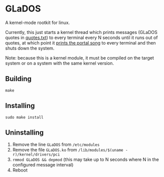 # GLaDOS

A kernel-mode rootkit for linux. 

Currently, this just starts a kernel thread which prints messages (GLaDOS
quotes in [quotes.txt](quotes.txt)) to every terminal every N seconds until it
runs out of quotes, at which point it [prints the portal song](song/song.c) to
every terminal and then shuts down the system.

Note: because this is a kernel module, it must be compiled on the target system
or on a system with the same kernel version.

## Building

`make`

## Installing

`sudo make install`

## Uninstalling

1. Remove the line `GLaDOS` from `/etc/modules` 
2. Remove the file `GLaDOS.ko` from `/lib/modules/$(uname -r)/kernel/drivers/pci` 
3. `rmmod GLaDOS && depmod` (this may take up to N seconds where N in the
configured message interval)
4. Reboot
